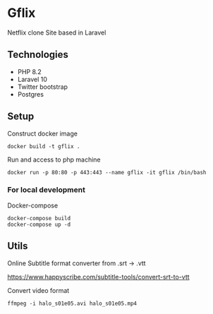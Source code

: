 # Gflix
Netflix clone Site based in Laravel

## Technologies
* PHP 8.2
* Laravel 10
* Twitter bootstrap
* Postgres

## Setup
Construct docker image
```terminal
docker build -t gflix .
```
Run and access to php machine
```terminal
docker run -p 80:80 -p 443:443 --name gflix -it gflix /bin/bash
```

### For local development
Docker-compose
```terminal
docker-compose build
docker-compose up -d
```

## Utils
Online Subtitle format converter from .srt -> .vtt

https://www.happyscribe.com/subtitle-tools/convert-srt-to-vtt

Convert video format
```terminal
ffmpeg -i halo_s01e05.avi halo_s01e05.mp4
```
